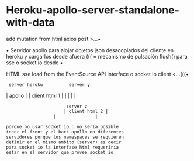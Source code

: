 # Heroku-apollo-server-standalone-with-data

add mutation from html axios post >...• 

• Servidor apollo para alojar objetos json desacoplados del cliente en heroku y cargarlos desde afuera
((( = mecanismo de pulsación flush() para sse o socket io desde •

HTML sse load from the EventSource API interface o socket io client <...(((•

     server heroku          server y     
   |    apollo     |  | client html 1 | 
   |               |  |  	            | 

                           server z
		                  | client html 2 |
                      |	              |

    porque no usar socket io : no sería posible 
    tener el front y el back apollo en diferentes 
    servidores porque los namespaces se requieren
    definir en el mismo ambito (server) es decir
    para socket io la interfase html requeriría
    estar en el servidor que provee socket io


